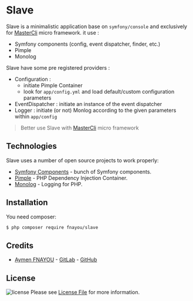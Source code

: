 Slave
=====

Slave is a minimalistic application base on `symfony/console` and exclusively for [MasterCli][link-master-cli] micro framework. it use :

  - Symfony components (config, event dispatcher, finder, etc.)
  - Pimple
  - Monolog

Slave have some pre registered providers :

  - Configuration : 
    - initiate Pimple Container
    - look for `app/config.yml` and load default/custom configuration parameters
  - EventDispatcher : initiate an instance of the event dispatcher
  - Logger : initiate (or not) Monlog according to the given parameters within `app/config`

> Better use Slave with [MasterCli][link-master-cli] micro framework

## Technologies

Slave uses a number of open source projects to work properly:

* [Symfony Components][link-symfony-component] - bunch of Symfony components.
* [Pimple][link-pimple] - PHP Dependency Injection Container.
* [Monolog][link-monolog] - Logging for PHP.

## Installation

You need composer:

```sh
$ php composer require fnayou/slave
```

## Credits

- [Aymen FNAYOU][link-author] - [GitLab][link-author-gitlab] - [GitHub][link-author-github]

## License

![license](https://img.shields.io/badge/license-MIT-lightgrey.svg) Please see [License File](LICENSE.md) for more information.


[link-author]: https://aymen-fnayou.com
[link-author-gitlab]: https://gitlab.com/fnayou
[link-author-github]: https://github.com/fnayou
[link-master-cli]: https://github.com/fnayou/master-cli
[link-symfony-component]: http://symfony.com/fr/components
[link-pimple]: http://pimple.sensiolabs.org/
[link-monolog]: https://github.com/Seldaek/monolog
